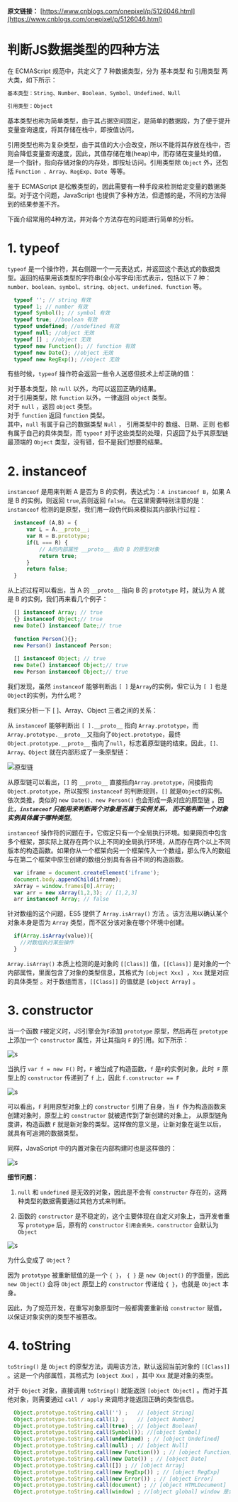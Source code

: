 
**原文链接：** [https://www.cnblogs.com/onepixel/p/5126046.html](https://www.cnblogs.com/onepixel/p/5126046.html)  

# 判断JS数据类型的四种方法
在 ECMAScript 规范中，共定义了 7 种数据类型，分为 基本类型 和 引用类型 两大类，如下所示：
``` js
基本类型：String、Number、Boolean、Symbol、Undefined、Null 

引用类型：Object
```

基本类型也称为简单类型，由于其占据空间固定，是简单的数据段，为了便于提升变量查询速度，将其存储在栈中，即按值访问。

引用类型也称为复杂类型，由于其值的大小会改变，所以不能将其存放在栈中，否则会降低变量查询速度，因此，其值存储在堆(heap)中，而存储在变量处的值，是一个指针，指向存储对象的内存处，即按址访问。引用类型除 `Object` 外，还包括 `Function 、Array、RegExp、Date `等等。

鉴于 ECMAScript 是松散类型的，因此需要有一种手段来检测给定变量的数据类型。对于这个问题，JavaScript 也提供了多种方法，但遗憾的是，不同的方法得到的结果参差不齐。

下面介绍常用的4种方法，并对各个方法存在的问题进行简单的分析。

# 1. typeof
`typeof` 是一个操作符，其右侧跟一个一元表达式，并返回这个表达式的数据类型。返回的结果用该类型的字符串(全小写字母)形式表示，包括以下 7 种：`number、boolean、symbol、string、object、undefined、function` 等。  
``` js
  typeof ''; // string 有效
  typeof 1; // number 有效
  typeof Symbol(); // symbol 有效
  typeof true; //boolean 有效
  typeof undefined; //undefined 有效
  typeof null; //object 无效
  typeof [] ; //object 无效
  typeof new Function(); // function 有效
  typeof new Date(); //object 无效
  typeof new RegExp(); //object 无效
```
有些时候，`typeof` 操作符会返回一些令人迷惑但技术上却正确的值：

对于基本类型，除 `null` 以外，均可以返回正确的结果。  
对于引用类型，除 `function` 以外，一律返回 `object` 类型。  
对于 `null` ，返回 `object` 类型。  
对于 `function` 返回  `function` 类型。  
其中，`null` 有属于自己的数据类型 `Null` ， 引用类型中的 数组、日期、正则 也都有属于自己的具体类型，而 `typeof` 对于这些类型的处理，只返回了处于其原型链最顶端的 `Object` 类型，没有错，但不是我们想要的结果。  

# 2. instanceof
`instanceof` 是用来判断 A 是否为 B 的实例，表达式为：`A instanceof B`，如果 A 是 B 的实例，则返回 `true`,否则返回 `false`。 在这里需要特别注意的是：`instanceof` 检测的是原型，我们用一段伪代码来模拟其内部执行过程：

``` js
  instanceof (A,B) = {
      var L = A.__proto__;
      var R = B.prototype;
      if(L === R) {
          // A的内部属性 __proto__ 指向 B 的原型对象
          return true;
      }
      return false;
  }
```

从上述过程可以看出，当 A 的 `__proto__` 指向 B 的 `prototype` 时，就认为 A 就是 B 的实例，我们再来看几个例子：
``` js
  [] instanceof Array; // true
  {} instanceof Object;// true
  new Date() instanceof Date;// true
  
  function Person(){};
  new Person() instanceof Person;
  
  [] instanceof Object; // true
  new Date() instanceof Object;// true
  new Person instanceof Object;// true
```
我们发现，虽然 `instanceof` 能够判断出 `[ ]` 是`Array`的实例，但它认为 `[ ]` 也是`Object`的实例，为什么呢？  

我们来分析一下 [ ]、Array、Object 三者之间的关系：  

从 `instanceof` 能够判断出 `[ ].__proto__`  指向 `Array.prototype`，而 `Array.prototype.__proto__`又指向了`Object.prototype`，最终 `Object.prototype.__proto__` 指向了`null`，标志着原型链的结束。因此，`[]、Array、Object` 就在内部形成了一条原型链：  

![原型链](./asset/01%20原型链.png) 

从原型链可以看出，`[]` 的 `__proto__`  直接指向`Array.prototype`，间接指向 `Object.prototype`，所以按照 `instanceof` 的判断规则，`[]` 就是`Object`的实例。依次类推，类似的 `new Date()、new Person()` 也会形成一条对应的原型链 。因此，***`instanceof` 只能用来判断两个对象是否属于实例关系， 而不能判断一个对象实例具体属于哪种类型***。

`instanceof` 操作符的问题在于，它假定只有一个全局执行环境。如果网页中包含多个框架，那实际上就存在两个以上不同的全局执行环境，从而存在两个以上不同版本的构造函数。如果你从一个框架向另一个框架传入一个数组，那么传入的数组与在第二个框架中原生创建的数组分别具有各自不同的构造函数。

``` js
  var iframe = document.createElement('iframe');
  document.body.appendChild(iframe);
  xArray = window.frames[0].Array;
  var arr = new xArray(1,2,3); // [1,2,3]
  arr instanceof Array; // false
```

针对数组的这个问题，ES5 提供了 `Array.isArray()` 方法 。该方法用以确认某个对象本身是否为 `Array` 类型，而不区分该对象在哪个环境中创建。
``` js
  if(Array.isArray(value)){
    //对数组执行某些操作
  }
```
`Array.isArray()` 本质上检测的是对象的 `[[Class]]` 值，`[[Class]]` 是对象的一个内部属性，里面包含了对象的类型信息，其格式为 `[object Xxx] `，`Xxx` 就是对应的具体类型 。对于数组而言，`[[Class]]` 的值就是 `[object Array]` 。

# 3. constructor
当一个函数 `F`被定义时，JS引擎会为`F`添加 `prototype` 原型，然后再在 `prototype`上添加一个 `constructor` 属性，并让其指向 `F` 的引用。如下所示：

![s](./asset/01%20constructor-1.png)

当执行 `var f = new F()` 时，`F` 被当成了构造函数，`f` 是`F`的实例对象，此时` F` 原型上的 `constructor` 传递到了 `f` 上，因此 `f.constructor == F`

![s](./asset/01%20constructor-2.png)

可以看出，`F` 利用原型对象上的 `constructor` 引用了自身，当 `F `作为构造函数来创建对象时，原型上的 `constructor` 就被遗传到了新创建的对象上， 从原型链角度讲，构造函数 `F` 就是新对象的类型。这样做的意义是，让新对象在诞生以后，就具有可追溯的数据类型。

同样，JavaScript 中的内置对象在内部构建时也是这样做的：

![s](./asset/01%20constructor-3.png)

**细节问题：**
1. `null` 和 `undefined` 是无效的对象，因此是不会有 `constructor` 存在的，这两种类型的数据需要通过其他方式来判断。  

2. 函数的 `constructor` 是不稳定的，这个主要体现在自定义对象上，当开发者重写 `prototype` 后，原有的 `constructor` `引用会丢失，constructor` 会默认为 `Object`

![s](./asset/01%20constructor-4.png)

为什么变成了 `Object`？

因为 `prototype` 被重新赋值的是一个 `{ }`， `{ }` 是 `new Object()` 的字面量，因此 `new Object()` 会将 `Object` 原型上的 `constructor` 传递给 `{ }`，也就是 `Object` 本身。

因此，为了规范开发，在重写对象原型时一般都需要重新给 `constructor` 赋值，以保证对象实例的类型不被篡改。

# 4. toString
`toString()` 是 `Object` 的原型方法，调用该方法，默认返回当前对象的 `[[Class]] `。这是一个内部属性，其格式为 `[object Xxx]` ，其中 `Xxx` 就是对象的类型。

对于 `Object` 对象，直接调用 `toString()`  就能返回 `[object Object]` 。而对于其他对象，则需要通过 `call / apply` 来调用才能返回正确的类型信息。

``` js
  Object.prototype.toString.call('') ;   // [object String]
  Object.prototype.toString.call(1) ;    // [object Number]
  Object.prototype.toString.call(true) ; // [object Boolean]
  Object.prototype.toString.call(Symbol()); //[object Symbol]
  Object.prototype.toString.call(undefined) ; // [object Undefined]
  Object.prototype.toString.call(null) ; // [object Null]
  Object.prototype.toString.call(new Function()) ; // [object Function]
  Object.prototype.toString.call(new Date()) ; // [object Date]
  Object.prototype.toString.call([]) ; // [object Array]
  Object.prototype.toString.call(new RegExp()) ; // [object RegExp]
  Object.prototype.toString.call(new Error()) ; // [object Error]
  Object.prototype.toString.call(document) ; // [object HTMLDocument]
  Object.prototype.toString.call(window) ; //[object global] window 是全局对象 global 的引用
```